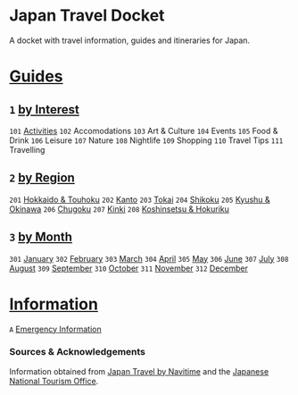 # Japan Travel Docket
A docket with travel information, guides and itineraries for Japan.

# [Guides](https://www.japantravel.navitime.com/en)
## `1` [by Interest](guides/by%20interest)
`101` [Activities](guides/by%20interest/activities)
`102` Accomodations
`103` Art & Culture
`104` Events
`105` Food & Drink
`106` Leisure
`107` Nature
`108` Nightlife
`109` Shopping
`110` Travel Tips
`111` Travelling

## `2` [by Region](guides/by%20region)
`201` [Hokkaido & Touhoku](guides/by%20region/hokkaido%20and%20touhoku)
`202` [Kanto](guides/by%20region/kanto)
`203` [Tokai](guides/by%20region/tokai)
`204` [Shikoku](guides/by%20region/shikoku)
`205` [Kyushu & Okinawa](guides/by%20region/kyushu%20and%20okinawa)
`206` [Chugoku](guides/by%20region/chugoku)
`207` [Kinki](guides/by%20region/kinki)
`208` [Koshinsetsu & Hokuriku](guides/by%20region/koshinsetsu%20and%20hokuriku)

## `3` [by Month](guides/by%20month)
`301` [January](guides/by%20month/january)
`302` [February](guides/by%20month/february)
`303` [March](guides/by%20month/march)
`304` [April](guides/by%20month/april)
`305` [May](guides/by%20month/may)
`306` [June](guides/by%20month/june)
`307` [July](guides/by%20month/july)
`308` [August](guides/by%20month/august)
`309` [September](guides/by%20month/september)
`310` [October](guides/by%20month/october)
`311` [November](guides/by%20month/november)
`312` [December](guides/by%20month/december)

# [Information](information)
`A` [Emergency Information](information/emergency-information.md)

### Sources & Acknowledgements
Information obtained from [Japan Travel by Navitime](https://japantravel.navitime.com/) and the [Japanese National Tourism Office](https://www.japan.travel/en).
